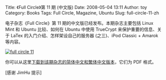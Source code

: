 Title: 《Full Circle》第 11 期 (中文版)
Date: 2008-05-04 13:11
Author: toy
Category: Books
Tags: Full Circle, Magazine, Ubuntu
Slug: full-circle-11-zh

电子杂志《Full Circle》第 11 期的中文版已经发布。本期杂志主要包括 Linux
Mint 和 Ubuntu 比较、如何在 Ubuntu 中使用 TrueCrypt
来保护重要的信息、关于 LaTex 的入门介绍、怎样架设自己的服务器
(之三)、iPod Classic + Amarok 等内容。

[![full circle
11](http://i.linuxtoy.org/i/2008/05/fullcircle-11-thumb.png)](http://i.linuxtoy.org/i/2008/05/fullcircle-11.png)

你可以从这里[下载到该期杂志的简体中文和繁体中文版本](http://groups.google.com/group/FCCTT/web/%E7%AC%AC11%E6%9C%9F%E4%B8%AD%E6%96%87%E7%89%88%E5%8F%91%E5%B8%83%EF%BC%81)，它们为
PDF 格式。

[感谢 JimHu 提示]
